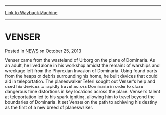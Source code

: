 
---
[Link to Wayback Machine](https://web.archive.org/web/20211026194428/https://magic.wizards.com/en/articles/archive/venser-2013-10-25)

[_metadata_:description]:- "Venser came from the wasteland of Urborg on the plane of Dominaria. As an adult, he lived alone in his workshop amidst the remains of warships and wreckage left from the Phyrexian Invasion of Dominaria. Using found parts from the heaps of debris surrounding his home, he built devices that could aid in teleportation. The planeswalker Teferi sought out Venser’s help and used his"
[_metadata_:generator]:- "Drupal 7 (http://drupal.org)"
[_metadata_:node]:- "115497"
[_metadata_:publish_date]:- "2013-10-25"
[_metadata_:source]:- "div-main-content"
[_metadata_:title]:- "VENSER"
[_metadata_:wayback_capture_timestamp]:- "2021-10-26 19:44:28"
[_metadata_:wayback_raw_url]:- "https://web.archive.org/web/20211026194428id_/https://magic.wizards.com/en/articles/archive/venser-2013-10-25"
[_metadata_:wayback_url]:- "https://magic.wizards.com/en/articles/archive/venser-2013-10-25"
---


VENSER
======



 Posted in [NEWS](/en/articles)
 on October 25, 2013 










Venser came from the wasteland of Urborg on the plane of Dominaria. As an adult, he lived alone in his workshop amidst the remains of warships and wreckage left from the Phyrexian Invasion of Dominaria. Using found parts from the heaps of debris surrounding his home, he built devices that could aid in teleportation. The planeswalker Teferi sought out Venser’s help and used his devices to rapidly travel across Dominaria in order to close dangerous time distortions in key locations across the plane. Venser’s talent at teleportation led to his spark igniting, allowing him to travel beyond the boundaries of Dominaria. It set Venser on the path to achieving his destiny as the first of a new breed of planeswalker.







